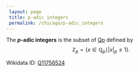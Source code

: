 ```yaml
---
 layout: page
 title: p-adic integers
 permalink: /chicago/p-adic_integers
---
```

The **$p$-adic integers** is the subset of [Qp](https://mathgloss.github.io/MathGloss/chicago/p-adic_field) defined by $$\mathbb Z_p = \{x\in \mathbb Q_p\mid {\vert}x{\vert}_p \leq 1\}.$$

Wikidata ID: [Q11756524](https://www.wikidata.org/wiki/Q11756524)